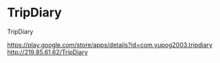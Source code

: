 # TripDiary
TripDiary

https://play.google.com/store/apps/details?id=com.yupog2003.tripdiary
http://219.85.61.62/TripDiary
